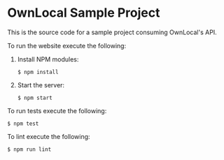 # OwnLocal Sample Project

This is the source code for a sample project consuming OwnLocal's API. 

To run the website execute the following:

  1. Install NPM modules:

      ```
      $ npm install
      ```

  2. Start the server:

      ```
      $ npm start
      ```

To run tests execute the following:

  ```
  $ npm test
  ```

To lint execute the following:

  ```
  $ npm run lint
  ```
